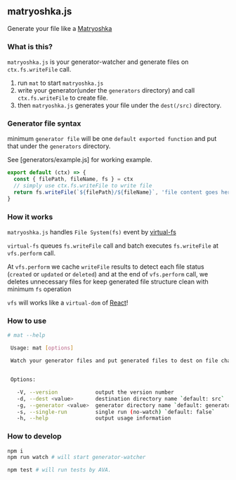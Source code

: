 ## matryoshka.js
Generate your file like a [Matryoshka](https://en.wikipedia.org/wiki/Matryoshka_doll)

### What is this?

`matryoshka.js` is your generator-watcher and generate files on `ctx.fs.writeFile` call.

1. run `mat` to start `matryoshka.js`
2. write your generator(under the `generators` directory) and call `ctx.fs.writeFile` to create file.
3. then `matryoshka.js` generates your file under the `dest(/src)` directory.

### Generator file syntax

minimum `generator file` will be one `default exported function` 
and put that under the `generators` directory.

See [generators/example.js] for working example.

```jsx harmony
export default (ctx) => {
  const { filePath, fileName, fs } = ctx
  // simply use ctx.fs.writeFile to write file
  return fs.writeFile(`${filePath}/${fileName}`, 'file content goes here')
}
```

### How it works

`matryoshka.js` handles `File System(fs)` event by [virtual-fs](lib/utils/virtual-fs.js)

`virtual-fs` queues `fs.writeFile` call and batch executes `fs.writeFile` at `vfs.perform` call.

At `vfs.perform` we cache `writeFile` results to detect each file status (`created` or `updated` or `deleted`) 
and at the end of `vfs.perform` call, we deletes unnecessary files for keep generated file structure clean with minimum `fs` operation

`vfs` will works like a `virtual-dom` of [React](https://reactjs.org/)! 

### How to use

```bash
# mat --help

 Usage: mat [options]

 Watch your generator files and put generated files to dest on file changes :)


 Options:

   -V, --version            output the version number
   -d, --dest <value>       destination directory name `default: src`
   -g, --generator <value>  generator directory name `default: generators`
   -s, --single-run         single run (no-watch) `default: false`
   -h, --help               output usage information
```

### How to develop

```bash
npm i
npm run watch # will start generator-watcher

npm test # will run tests by AVA.
```

